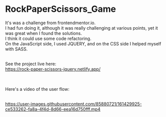 # RockPaperScissors_Game

It's was a challenge from frontendmentor.io. <br>
I had fun doing it, although it was really challenging at various points, yet it was great when I found the solutions. <br>
I think it could use some code refactoring.<br>
On the JavaScript side, I used JQUERY, and on the CSS side I helped myself with SASS. <br><br>

See the project live here:<br>
https://rock-paper-scissors-jquery.netlify.app/

<br><br>
Here's a video of the user flow: <br><br>

https://user-images.githubusercontent.com/85880721/161429925-ce533262-fa8a-4f4d-8d66-eea16d750fff.mp4



